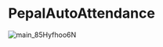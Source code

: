 # PepalAutoAttendance

![main_85Hyfhoo6N](https://github.com/Waddenn/PepalAutoAttendance/assets/115143365/77c8ce4b-8142-42b7-94fb-26c44706c20e)

